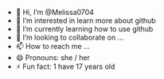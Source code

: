 - 👋 Hi, I’m @Melissa0704
- 👀 I’m interested in learn more about github
- 🌱 I’m currently learning how to use github
- 💞️ I’m looking to collaborate on ...
- 📫 How to reach me ...
- 😄 Pronouns: she / her
- ⚡ Fun fact: 1 have 17 years old

<!---
Melissa0704/Melissa0704 is a ✨ special ✨ repository because its `README.md` (this file) appears on your GitHub profile.
You can click the Preview link to take a look at your changes.
--->
